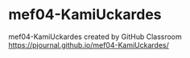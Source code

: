 # mef04-KamiUckardes
mef04-KamiUckardes created by GitHub Classroom
https://pjournal.github.io/mef04-KamiUckardes/
